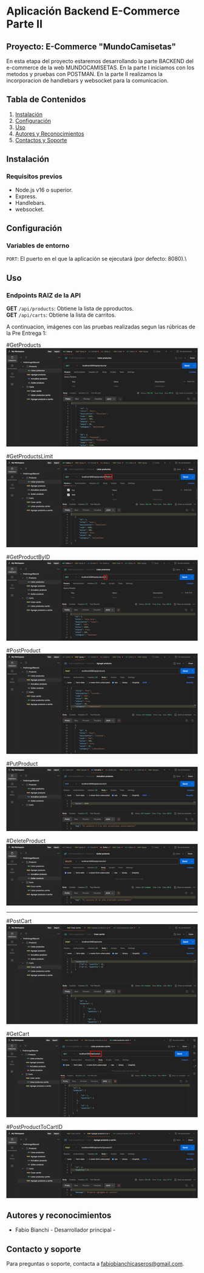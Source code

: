 # Aplicación Backend E-Commerce **Parte II**

## Proyecto: E-Commerce "MundoCamisetas"

En esta etapa del proyecto estaremos desarrollando la parte BACKEND del e-commerce de la web MUNDOCAMISETAS.
En la parte I iniciamos con los metodos y pruebas con POSTMAN.
En la parte II realizamos la incorporacion de handlebars y websocket para la comunicacion.

## Tabla de Contenidos
1. [Instalación](#instalación)
2. [Configuración](#configuración)
3. [Uso](#uso)
4. [Autores y Reconocimientos](#autores-y-reconocimientos)
5. [Contactos y Soporte](#contactos-y-soporte)

## Instalación
### Requisitos previos
- Node.js v16 o superior.
- Express.
- Handlebars.
- websocket.

## Configuración
### Variables de entorno
`PORT`: El puerto en el que la aplicación se ejecutará (por defecto: 8080).\


## Uso
### Endpoints RAIZ de la API
**GET** `/api/products`: Obtiene la lista de pproductos.\
**GET** `/api/carts`: Obtiene la lista de carritos.

A continuacion, imágenes con las pruebas realizadas segun las rúbricas de la Pre Entrega 1:

#GetProducts
![GetProducts](src/public/img/GetProducts.png)

#GetProductsLimit
![GetProductsLimit](src/public/img/GetProductLimit.png)

#GetProductByID
![GetProductByID](src/public/img/GetProductByID.png)

#PostProduct
![PostProduct](src/public/img/PostNewProduct.png)

#PutProduct
![PutProduct](src/public/img/PutProduct.png)

#DeleteProduct
![DeleteProduct](src/public/img/DeleteProduct.png)


------------


#PostCart
![PostCart](src/public/img/PostCart.png)

#GetCart
![GetCartByID](src/public/img/GetCartByID.png)

#PostProductToCartID
![PostProductToCartID](src/public/img/PostProductToCartID.png)


## Autores y reconocimientos
* Fabio Bianchi - Desarrollador principal - 

## Contacto y soporte
Para preguntas o soporte, contacta a fabiobianchicaseros@gmail.com.


